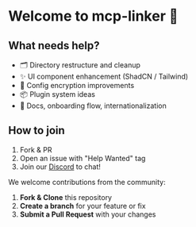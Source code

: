 # Welcome to mcp-linker 🎉

## What needs help?
- 🗂 Directory restructure and cleanup
- ✨ UI component enhancement (ShadCN / Tailwind)
- 🔐 Config encryption improvements
- 📦 Plugin system ideas
- 📄 Docs, onboarding flow, internationalization

## How to join
1. Fork & PR
2. Open an issue with "Help Wanted" tag
3. Join our [Discord](https://discord.gg/G9uJxjpd) to chat!


We welcome contributions from the community:

1. **Fork & Clone** this repository
2. **Create a branch** for your feature or fix
3. **Submit a Pull Request** with your changes